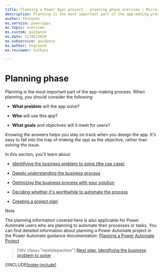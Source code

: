 ```yaml
---
title: Planning a Power Apps project - planning phase overview | Microsoft Docs
description: Planning is the most important part of the app-making process. This article introduces a set of articles that walk you through the planning process step by step.
author: TGrounds
ms.service: powerapps
ms.topic: overview
ms.custom: guidance
ms.date: 12/05/2020
ms.subservice: guidance
ms.author: thground
ms.reviewer: kathyos

---
```


# Planning phase

Planning is the most important part of the app-making process. When planning,
you should consider the following:

- **What problem** will the app solve?

- **Who** will use this app?

- **What goals** and objectives will it meet for users?

Knowing the answers helps you stay on track when you design the app. It's easy to fall into the trap of *making the app* as the objective, rather than
*solving the issue*.

In this section, you'll learn about:

- [Identifying the business problem to solve (the use case)](identifying-business-problem-to-solve.md)

- [Deeply understanding the business process](understanding-current-business-process.md)

- [Optimizing the business process with your solution](optimizing-business-process.md)

- [Deciding whether it's worthwhile to automate the process](worth-automating-process.md)

- [Creating a project plan](defining-app-project-objective.md)

> [!NOTE]
> The planning information covered here is also applicable for Power Automate users who are planning to automate their processes or tasks. You can find detailed information about planning a Power Automate project in the Power Automate guidance documentation: [Planning a Power Automate Project](/power-automate/guidance/planning/introduction)

> [!div class="nextstepaction"]
> [Next step: Identifying the business problem to solve](identifying-business-problem-to-solve.md)


[!INCLUDE[footer-include](../../includes/footer-banner.md)]